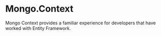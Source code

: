 # Mongo.Context

Mongo Context provides a familiar experience for developers that have worked with Entity Framework.

